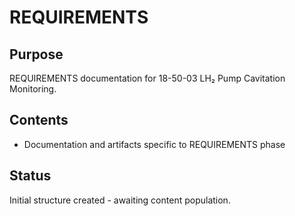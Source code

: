 # REQUIREMENTS

## Purpose
REQUIREMENTS documentation for 18-50-03 LH₂ Pump Cavitation Monitoring.

## Contents
- Documentation and artifacts specific to REQUIREMENTS phase

## Status
Initial structure created - awaiting content population.
